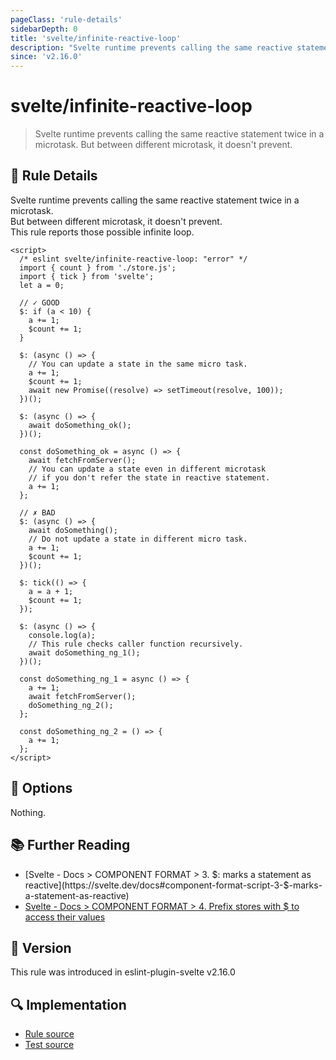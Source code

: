 ```yaml
---
pageClass: 'rule-details'
sidebarDepth: 0
title: 'svelte/infinite-reactive-loop'
description: "Svelte runtime prevents calling the same reactive statement twice in a microtask. But between different microtask, it doesn't prevent."
since: 'v2.16.0'
---
```


# svelte/infinite-reactive-loop

> Svelte runtime prevents calling the same reactive statement twice in a microtask. But between different microtask, it doesn't prevent.

## :book: Rule Details

Svelte runtime prevents calling the same reactive statement twice in a microtask.<br/>
But between different microtask, it doesn't prevent.<br/>
This rule reports those possible infinite loop.

<!--eslint-skip-->

```svelte
<script>
  /* eslint svelte/infinite-reactive-loop: "error" */
  import { count } from './store.js';
  import { tick } from 'svelte';
  let a = 0;

  // ✓ GOOD
  $: if (a < 10) {
    a += 1;
    $count += 1;
  }

  $: (async () => {
    // You can update a state in the same micro task.
    a += 1;
    $count += 1;
    await new Promise((resolve) => setTimeout(resolve, 100));
  })();

  $: (async () => {
    await doSomething_ok();
  })();

  const doSomething_ok = async () => {
    await fetchFromServer();
    // You can update a state even in different microtask
    // if you don't refer the state in reactive statement.
    a += 1;
  };

  // ✗ BAD
  $: (async () => {
    await doSomething();
    // Do not update a state in different micro task.
    a += 1;
    $count += 1;
  })();

  $: tick(() => {
    a = a + 1;
    $count += 1;
  });

  $: (async () => {
    console.log(a);
    // This rule checks caller function recursively.
    await doSomething_ng_1();
  })();

  const doSomething_ng_1 = async () => {
    a += 1;
    await fetchFromServer();
    doSomething_ng_2();
  };

  const doSomething_ng_2 = () => {
    a += 1;
  };
</script>
```

## :wrench: Options

Nothing.

## :books: Further Reading

- [Svelte - Docs > COMPONENT FORMAT > 3. $: marks a statement as reactive](https://svelte.dev/docs#component-format-script-3-$-marks-a-statement-as-reactive)
- [Svelte - Docs > COMPONENT FORMAT > 4. Prefix stores with $ to access their values](https://svelte.dev/docs#component-format-script-4-prefix-stores-with-$-to-access-their-values)

## :rocket: Version

This rule was introduced in eslint-plugin-svelte v2.16.0

## :mag: Implementation

- [Rule source](https://github.com/sveltejs/eslint-plugin-svelte/blob/main/packages/eslint-plugin-svelte/src/rules/infinite-reactive-loop.ts)
- [Test source](https://github.com/sveltejs/eslint-plugin-svelte/blob/main/packages/eslint-plugin-svelte/tests/src/rules/infinite-reactive-loop.ts)
